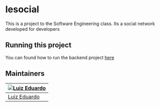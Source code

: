 # lesocial

This is a project to the Software Engineering class. Its a social network developed for developers

## Running this project

You can found how to run the backend project [here](packages/backend/README.md)<br/>

## Maintainers

[![Luiz Eduardo](https://avatars0.githubusercontent.com/u/43726280?v=3&s=70)](https://github.com/leduard) |
--- |
[Luiz Eduardo](https://github.com/leduard) |
